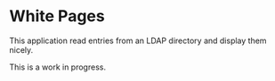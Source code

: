 White Pages
===========

This application read entries from an LDAP directory and display them nicely.

This is a work in progress.

